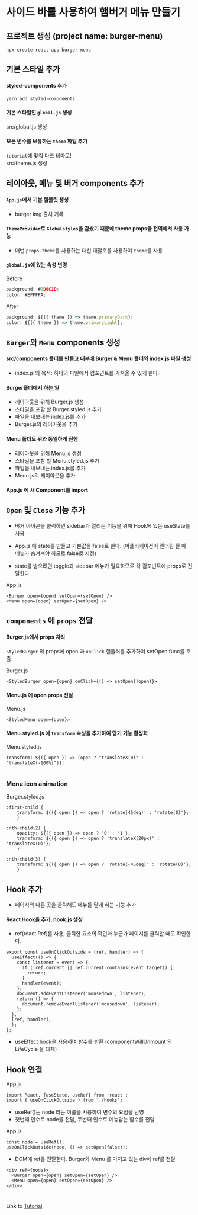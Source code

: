 # 사이드 바를 사용하여 햄버거 메뉴 만들기

## 프로젝트 생성 (project name: burger-menu)
```
npx create-react-app burger-menu
``` 
## 기본 스타일 추가
#### styled-components 추가  
```
yarn add styled-components
```
#### 기본 스타일인 `global.js` 생성
src/global.js 생성

#### 모든 변수를 보유하는 `theme` 파일 추가
`tutorial`에 맞춰 다크 테마로!   
src/theme.js 생성

## 레이아웃, 메뉴 및 버거 components 추가
#### `App.js`에서 기본 템플릿 생성
- burger img 출처 기록   
  
#### `ThemeProvider`로 `Globalstyles`을 감쌌기 때문에 theme props을 전역에서 사용 가능  
- 매번 `props.theme`를 사용하는 대신 대괄호를 사용하여 `theme`를 사용
   
#### `global.js`에 있는 속성 변경   

Before
```js
background: #0D0C1D;
color: #EFFFFA;
```
After
```js
background: ${({ theme }) => theme.primaryDark};
color: ${({ theme }) => theme.primaryLight};
```
## `Burger`와 `Menu` components 생성

#### src/components 폴더를 만들고 내부에 Burger & Menu 폴더와 index.js 파일 생성   
- index.js 의 목적: 하나의 파일에서 컴포넌트를 가져올 수 있게 한다.

#### Burger폴더에서 하는 일 
- 레이아웃을 위해 Burger.js 생성 
- 스타일을 포함 할 Burger.styled.js 추가 
- 파일을 내보내는 index.js를 추가
- Burger.js의 레이아웃을 추가

#### Menu 폴더도 위와 동일하게 진행
- 레이아웃을 위해 Menu.js 생성  
- 스타일을 포함 할 Menu.styled.js 추가 
- 파일을 내보내는 index.js를 추가
- Menu.js의 레이아웃을 추가

#### App.js 에 새 Component를 import

## `Open` 및 `Close` 기능 추가
- 버거 아이콘을 클릭하면 sidebar가 열리는 기능을 위해 
Hook에 있는 useState를 사용   

- App.js 에 state를 만들고 기본값을 false로 한다.
(어플리케이션이 렌더링 될 때 메뉴가 숨겨져야 하므로 false로 지정)

- state를 받으려면 toggle과 sidebar 메뉴가 필요하므로 각 컴포넌트에 props로 전달한다.   
  
App.js
```JS
<Burger open={open} setOpen={setOpen} />
<Menu open={open} setOpen={setOpen} />
```

## `components` 에 `props` 전달   
#### Burger.js에서 props 처리
`StyledBurger` 의 props에 open 과 `onClick` 핸들러를 추가하여 setOpen func를 호출   

Burger.js
```JS
<StyledBurger open={open} onClick={() => setOpen(!open)}>
```
#### Menu.js 에 open props 전달
Menu.js
```JS
<StyledMenu open={open}>
```
#### Menu.styled.js 에 `transform` 속성을 추가하여 닫기 기능 활성화
Menu.styled.js
```JS
transform: ${({ open }) => (open ? "translateX(0)" : "translateX(-100%)")};
```
# 
### Menu icon animation   
Burger.styled.js
```JS
:first-child {
    transform: ${({ open }) => open ? 'rotate(45deg)' : 'rotate(0)'};
    }

:nth-child(2) {
    opacity: ${({ open }) => open ? '0' : '1'};
    transform: ${({ open }) => open ? 'translateX(20px)' : 'translateX(0)'};
    }

:nth-child(3) {
    transform: ${({ open }) => open ? 'rotate(-45deg)' : 'rotate(0)'};
    }
  ```

## Hook 추가
- 페이지의 다른 곳을 클릭해도 메뉴를 닫게 하는 기능 추가
#### React Hook을 추가, hook.js 생성
- ref(react Ref)를 사용, 클릭한 요소의 확인과 누군가 페이지를 클릭할 때도 확인한다.

```JS
export const useOnClickOutside = (ref, handler) => {
  useEffect(() => {
    const listener = event => {
      if (!ref.current || ref.current.contains(event.target)) {
        return;
      }
      handler(event);
    };
    document.addEventListener('mousedown', listener);
    return () => {
      document.removeEventListener('mousedown', listener);
    };
  },
  [ref, handler],
  );
};
```
- useEffect hook을 사용하여 함수를 반환
(componentWillUnmount 의 LifeCycle 을 대체)

## Hook 연결
App.js
```JS
import React, {useState, useRef} from 'react';
import { useOnClickOutside } from './hooks';
```

- useRef()는 node 라는 이름을 사용하여 변수의 요점을 반영
- 첫번째 인수로 node를 전달, 두번째 인수로 메뉴닫는 함수를 전달   

App.js
```JS
const node = useRef(); 
useOnClickOutside(node, () => setOpen(false));
```

- DOM에 ref를 전달한다. Burger와 Menu 를 가지고 있는 div에 ref를 전달
```JS
<div ref={node}>
  <Burger open={open} setOpen={setOpen} />
  <Menu open={open} setOpen={setOpen} />
</div>
```

# 
Link to 
[Tutorial](https://css-tricks.com/hamburger-menu-with-a-side-of-react-hooks-and-styled-components/)